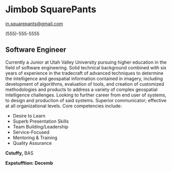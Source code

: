 # Jimbob SquarePants

[in.squarepants@gmail.com](mailto:in.squarepants@gmail.com)  

(555)-555-5555

## Software Engineer

Currently a Junior at Utah Valley University pursuing higher education in the field of software engineering.  Solid technical background combined with six years of experience in the tradecraft of advanced techniques to determine the intelligence and geospatial information contained in imagery, including development of algorithms, evaluation of tools, and creation of customized methodologies and products to address a variety of complex geospatial intelligence challenges. Looking to further career from end user of systems, to design and production of said systems.  Superior communicator; effective at all organizational levels.  Core competencies include:

* Desire to Learn 
* Superb Presentation Skills 
* Team Building/Leadership
* Service-Focused
* Mentoring & Training
* Quality Assurance

**Cstuffy,** BAS

**Expstufftion: Decemb**

